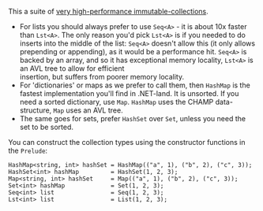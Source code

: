 This a suite of [very high-performance immutable-collections](https://github.com/louthy/language-ext/blob/main/Performance.md).

* For lists you should always prefer to use `Seq<A>` - it is about 10x faster than `Lst<A>`.  The only reason you'd pick 
  `Lst<A>` is if you needed to do inserts into the middle of the list: `Seq<A>` doesn't allow this (it only allows prepending or 
  appending), as it would be a performance hit.
  `Seq<A>` is backed by an array, and so it has exceptional memory locality, `Lst<A>` is an AVL tree to allow for efficient  
  insertion, but suffers from poorer memory locality.
* For 'dictionaries' or maps as we prefer to call them, then `HashMap` is the fastest implementation you'll find in .NET-land.  It is 
  unsorted.  If you need a sorted dictionary, use `Map`.  `HashMap` uses the CHAMP data-structure, `Map` uses an AVL tree.
* The same goes for sets, prefer `HashSet` over `Set`, unless you need the set to be sorted.

You can construct the collection types using the constructor functions in the `Prelude`:

    HashMap<string, int> hashSet = HashMap(("a", 1), ("b", 2), ("c", 3));
    HashSet<int> hashMap         = HashSet(1, 2, 3);
    Map<string, int> hashSet     = Map(("a", 1), ("b", 2), ("c", 3));
    Set<int> hashMap             = Set(1, 2, 3);
    Seq<int> list                = Seq(1, 2, 3);
    Lst<int> list                = List(1, 2, 3);
